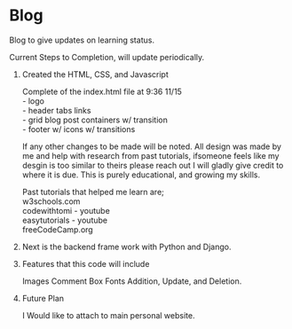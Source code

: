 # Blog
 Blog to give updates on learning status.

 Current Steps to Completion, will update periodically.

1) Created the HTML, CSS, and Javascript

    Complete of the index.html file at 9:36 11/15<br />
        - logo<br />
        - header tabs links<br />
        - grid blog post containers w/ transition<br />
        - footer w/ icons w/ transitions<br />

    If any other changes to be made will be noted.
    All design was made by me and help with research from past
    tutorials, ifsomeone feels like my desgin is too similar to 
    theirs please reach out I will gladly give credit to where it 
    is due. This is purely educational, and growing my skills.

    Past tutorials that helped me learn are;<br />
    w3schools.com <br />
    codewithtomi - youtube<br />
    easytutorials - youtube<br />
    freeCodeCamp.org<br />


2) Next is the backend frame work with Python and Django.

3) Features that this code will include
    
    Images
    Comment Box
    Fonts
    Addition, Update, and Deletion.

4) Future Plan

    I Would like to attach to main personal website.
